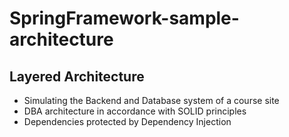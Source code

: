 # SpringFramework-sample-architecture

## Layered Architecture
- Simulating the Backend and Database system of a course site
- DBA architecture in accordance with SOLID principles
- Dependencies protected by Dependency Injection
